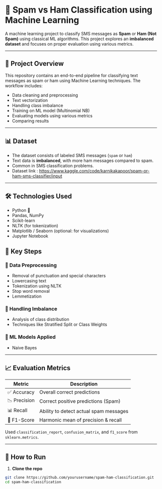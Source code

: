 # 📧 Spam vs Ham Classification using Machine Learning

A machine learning project to classify SMS messages as **Spam** or **Ham (Not Spam)** using classical ML algorithms. This project explores an **imbalanced dataset** and focuses on proper evaluation using various metrics.

---

## 📂 Project Overview

This repository contains an end-to-end pipeline for classifying text messages as spam or ham using Machine Learning techniques. The workflow includes:

- Data cleaning and preprocessing
- Text vectorization
- Handling class imbalance
- Training on ML model (Multinomial NB)
- Evaluating models using various metrics
- Comparing results

---

## 📊 Dataset

- The dataset consists of labeled SMS messages (`spam` or `ham`)
- Text data is **imbalanced**, with more ham messages compared to spam.
- Common in SMS classification problems.
- Dataset link : https://www.kaggle.com/code/karnikakapoor/spam-or-ham-sms-classifier/input

---

## 🛠️ Technologies Used

- Python 🐍
- Pandas, NumPy
- Scikit-learn
- NLTK (for tokenization)
- Matplotlib / Seaborn (optional: for visualizations)
- Jupyter Notebook


## 📌 Key Steps

### 🔹 Data Preprocessing
- Removal of punctuation and special characters
- Lowercasing text
- Tokenization using NLTK
- Stop word removal
- Lemmetization

### 🔹 Handling Imbalance
- Analysis of class distribution
- Techniques like Stratified Split or Class Weights

### 🔹 ML Models Applied
- Naive Bayes

---

## 📈 Evaluation Metrics

| Metric           | Description                                 |
|------------------|---------------------------------------------|
| ✅ Accuracy       | Overall correct predictions                 |
| 📉 Precision      | Correct positive predictions (Spam)         |
| 📊 Recall         | Ability to detect actual spam messages      |
| 🔁 F1-Score       | Harmonic mean of precision & recall         |

Used `classification_report`, `confusion_matrix`, and `f1_score` from `sklearn.metrics`.

---

## 🚀 How to Run

1. **Clone the repo**  
```bash
git clone https://github.com/yourusername/spam-ham-classification.git
cd spam-ham-classification
